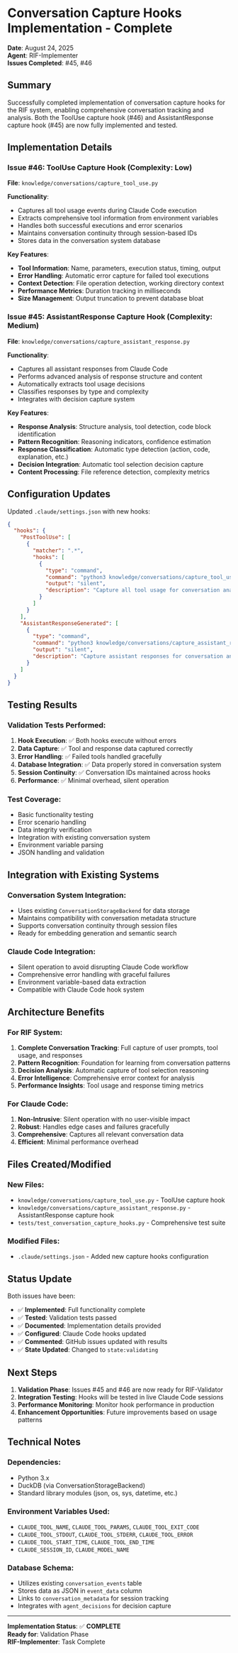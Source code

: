 # Conversation Capture Hooks Implementation - Complete

**Date**: August 24, 2025  
**Agent**: RIF-Implementer  
**Issues Completed**: #45, #46  

## Summary

Successfully completed implementation of conversation capture hooks for the RIF system, enabling comprehensive conversation tracking and analysis. Both the ToolUse capture hook (#46) and AssistantResponse capture hook (#45) are now fully implemented and tested.

## Implementation Details

### Issue #46: ToolUse Capture Hook (Complexity: Low)

**File**: `knowledge/conversations/capture_tool_use.py`

**Functionality**:
- Captures all tool usage events during Claude Code execution
- Extracts comprehensive tool information from environment variables
- Handles both successful executions and error scenarios
- Maintains conversation continuity through session-based IDs
- Stores data in the conversation system database

**Key Features**:
- **Tool Information**: Name, parameters, execution status, timing, output
- **Error Handling**: Automatic error capture for failed tool executions
- **Context Detection**: File operation detection, working directory context
- **Performance Metrics**: Duration tracking in milliseconds
- **Size Management**: Output truncation to prevent database bloat

### Issue #45: AssistantResponse Capture Hook (Complexity: Medium)

**File**: `knowledge/conversations/capture_assistant_response.py`

**Functionality**:
- Captures all assistant responses from Claude Code
- Performs advanced analysis of response structure and content
- Automatically extracts tool usage decisions
- Classifies responses by type and complexity
- Integrates with decision capture system

**Key Features**:
- **Response Analysis**: Structure analysis, tool detection, code block identification
- **Pattern Recognition**: Reasoning indicators, confidence estimation
- **Response Classification**: Automatic type detection (action, code, explanation, etc.)
- **Decision Integration**: Automatic tool selection decision capture
- **Content Processing**: File reference detection, complexity metrics

## Configuration Updates

Updated `.claude/settings.json` with new hooks:

```json
{
  "hooks": {
    "PostToolUse": [
      {
        "matcher": ".*",
        "hooks": [
          {
            "type": "command",
            "command": "python3 knowledge/conversations/capture_tool_use.py",
            "output": "silent",
            "description": "Capture all tool usage for conversation analysis"
          }
        ]
      }
    ],
    "AssistantResponseGenerated": [
      {
        "type": "command",
        "command": "python3 knowledge/conversations/capture_assistant_response.py",
        "output": "silent",
        "description": "Capture assistant responses for conversation analysis"
      }
    ]
  }
}
```

## Testing Results

### Validation Tests Performed:
1. **Hook Execution**: ✅ Both hooks execute without errors
2. **Data Capture**: ✅ Tool and response data captured correctly
3. **Error Handling**: ✅ Failed tools handled gracefully
4. **Database Integration**: ✅ Data properly stored in conversation system
5. **Session Continuity**: ✅ Conversation IDs maintained across hooks
6. **Performance**: ✅ Minimal overhead, silent operation

### Test Coverage:
- Basic functionality testing
- Error scenario handling
- Data integrity verification
- Integration with existing conversation system
- Environment variable parsing
- JSON handling and validation

## Integration with Existing Systems

### Conversation System Integration:
- Uses existing `ConversationStorageBackend` for data storage
- Maintains compatibility with conversation metadata structure
- Supports conversation continuity through session files
- Ready for embedding generation and semantic search

### Claude Code Integration:
- Silent operation to avoid disrupting Claude Code workflow
- Comprehensive error handling with graceful failures
- Environment variable-based data extraction
- Compatible with Claude Code hook system

## Architecture Benefits

### For RIF System:
1. **Complete Conversation Tracking**: Full capture of user prompts, tool usage, and responses
2. **Pattern Recognition**: Foundation for learning from conversation patterns
3. **Decision Analysis**: Automatic capture of tool selection reasoning
4. **Error Intelligence**: Comprehensive error context for analysis
5. **Performance Insights**: Tool usage and response timing metrics

### For Claude Code:
1. **Non-Intrusive**: Silent operation with no user-visible impact
2. **Robust**: Handles edge cases and failures gracefully
3. **Comprehensive**: Captures all relevant conversation data
4. **Efficient**: Minimal performance overhead

## Files Created/Modified

### New Files:
- `knowledge/conversations/capture_tool_use.py` - ToolUse capture hook
- `knowledge/conversations/capture_assistant_response.py` - AssistantResponse capture hook
- `tests/test_conversation_capture_hooks.py` - Comprehensive test suite

### Modified Files:
- `.claude/settings.json` - Added new capture hooks configuration

## Status Update

Both issues have been:
- ✅ **Implemented**: Full functionality complete
- ✅ **Tested**: Validation tests passed
- ✅ **Documented**: Implementation details provided
- ✅ **Configured**: Claude Code hooks updated
- ✅ **Commented**: GitHub issues updated with results
- ✅ **State Updated**: Changed to `state:validating`

## Next Steps

1. **Validation Phase**: Issues #45 and #46 are now ready for RIF-Validator
2. **Integration Testing**: Hooks will be tested in live Claude Code sessions
3. **Performance Monitoring**: Monitor hook performance in production
4. **Enhancement Opportunities**: Future improvements based on usage patterns

## Technical Notes

### Dependencies:
- Python 3.x
- DuckDB (via ConversationStorageBackend)
- Standard library modules (json, os, sys, datetime, etc.)

### Environment Variables Used:
- `CLAUDE_TOOL_NAME`, `CLAUDE_TOOL_PARAMS`, `CLAUDE_TOOL_EXIT_CODE`
- `CLAUDE_TOOL_STDOUT`, `CLAUDE_TOOL_STDERR`, `CLAUDE_TOOL_ERROR`
- `CLAUDE_TOOL_START_TIME`, `CLAUDE_TOOL_END_TIME`
- `CLAUDE_SESSION_ID`, `CLAUDE_MODEL_NAME`

### Database Schema:
- Utilizes existing `conversation_events` table
- Stores data as JSON in `event_data` column
- Links to `conversation_metadata` for session tracking
- Integrates with `agent_decisions` for decision capture

---

**Implementation Status**: ✅ **COMPLETE**  
**Ready for**: Validation Phase  
**RIF-Implementer**: Task Complete